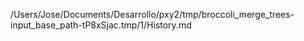 /Users/Jose/Documents/Desarrollo/pxy2/tmp/broccoli_merge_trees-input_base_path-tP8xSjac.tmp/1/History.md